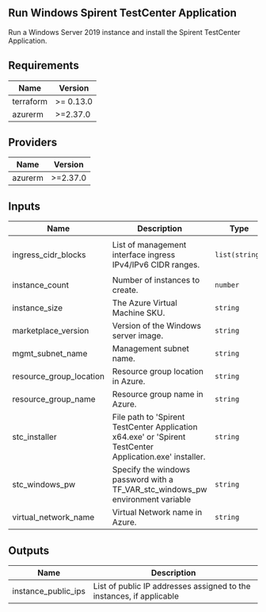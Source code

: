 ## Run Windows Spirent TestCenter Application

Run a Windows Server 2019 instance and install the Spirent TestCenter Application.

## Requirements

| Name | Version |
|------|---------|
| terraform | >= 0.13.0 |
| azurerm | >=2.37.0 |

## Providers

| Name | Version |
|------|---------|
| azurerm | >=2.37.0 |

## Inputs

| Name | Description | Type | Default | Required |
|------|-------------|------|---------|:--------:|
| ingress\_cidr\_blocks | List of management interface ingress IPv4/IPv6 CIDR ranges. | `list(string)` | <pre>[<br>  "0.0.0.0/0"<br>]</pre> | no |
| instance\_count | Number of instances to create. | `number` | `1` | no |
| instance\_size | The Azure Virtual Machine SKU. | `string` | `"Standard_DS1_v2"` | no |
| marketplace\_version | Version of the Windows server image. | `string` | `"latest"` | no |
| mgmt\_subnet\_name | Management subnet name. | `string` | `"mgmt-westus2"` | no |
| resource\_group\_location | Resource group location in Azure. | `string` | `"West US 2"` | no |
| resource\_group\_name | Resource group name in Azure. | `string` | `"default"` | no |
| stc\_installer | File path to 'Spirent TestCenter Application x64.exe' or 'Spirent TestCenter Application.exe' installer. | `string` | `"../../../stcv-Ninstances/install-files/Spirent TestCenter Application.exe"` | no |
| stc\_windows\_pw | Specify the windows password with a TF\_VAR\_stc\_windows\_pw environment variable | `string` | n/a | yes |
| virtual\_network\_name | Virtual Network name in Azure. | `string` | `"STCv"` | no |

## Outputs

| Name | Description |
|------|-------------|
| instance\_public\_ips | List of public IP addresses assigned to the instances, if applicable |

<!-- END OF PRE-COMMIT-TERRAFORM DOCS HOOK -->
